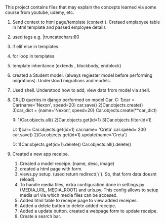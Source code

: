 This project contains files that may explain the concepts learned via some course from youtube, udemy, etc. 

1) Send context to html page/template  (context ). Cretaed emplaoyee table in html template and passed employee details
2) used tags e.g. |truncatechars:80
3) if elif else in templates 
4) for loop in templates 
5) template inheritance (extends , blockbody, endblock) 

6) created a Student model. (always regiester model before performing migrations). Understood migrations and models. 
7) Used shell. Understood how to add, view data from model via shell. 

8) CRUD queries in django performed on model Car. 
    C:
    1)car = Car(name='Nexon', speed=20)
    car.save()
    2)Car.objects.create()
    3)car_dict = {name='Nexon', speed=20}
    Car.objects.create(**car_dict)

    R:
    1)Car.objects.all()
    2)Car.objects.get(id=1)
    3)Car.objects.filter(id=1)

    U:
    1)car= Car.objects.get(id=1) 
    car.name= 'Creta'
    car.speed= 200
    car.save()
    2)Car.objects.get(id=1).update(name='Creta')

    D:
    1)Car.objects.get(id=1).delete()
    Car.objects.all().delete()

9) Created a new app receipe. 
    1) Created a model receipe. (name, desc, image) 
    2) created a html page with form. 
    3) views.py setup. (used return redirect('/'). So, that form data doesnt reload).
    4) To handle media files, extra configuration done in settings.py (MEDIA_URL, MEDIA_ROOT) and urls.py. 
      This config allows to setup media url via which media files can be accesed. 
    5) Added html table to receipe page to view added receipes. 
    6) Added a delete button to delete added receipe. 
    7) Added a update button. created a webpage form to update receipe.
    8) Create a search bar.